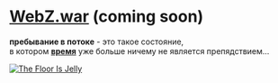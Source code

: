 # [WebZ.war](/humans.txt) (coming soon)

**пребывание в потоке** - это такое состояние,  
в котором [**время**](https://github.com/terems-org/webz-spa-green#a-webz-blog-rendering-spa) уже больше ничему не является препядствием...

[<img src="http://f1.bcbits.com/img/a0002831519_10.jpg" style="max-width:100%" title="The Floor Is Jelly">](http://music.disasterpeace.com/album/the-floor-is-jelly-ost)
